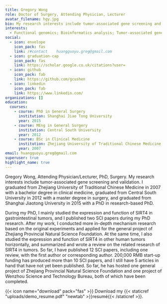 ```yaml
---
title: Gregory Wong
role: Doctor of Surgery, Attending Physician, Lecturer
avatar_filename: hgy.jpg
bio: My research interests include tumor-associated gene screening and validation.
interests:
  - Functional genomics; Bioinformatics analysis; Tumor-associated gene screening
social:
  - icon: envelope
    icon_pack: fas
    link: /#contact    huangguoyu.greg@gmail.com
  - icon: graduation-cap
    icon_pack: fas
    link: https://scholar.google.co.uk/citations?user=
  - icon: github
    icon_pack: fab
    link: https://github.com/gcushen
  - icon: linkedin
    icon_pack: fab
    link: https://www.linkedin.com/
organizations: []
education:
  courses:
    - course: PhD in General Surgery
      institution: Shanghai Jiao Tong University
      year: 2015
    - course: MEng in General Surgery
      institution: Central South University
      year: 2012
    - course: BSc in Clinical Medicine
      institution: Zhejiang University of Traditional Chinese Medicine
      year: 2007
email: huangguoyu.greg@gmail.com
superuser: true
highlight_name: true
---
```

Gregory Wong, Attending Physician/Lecturer, PhD, Surgery. My research interests include tumor-associated gene screening and validation. I graduated from Zhejiang University of Traditional Chinese Medicine in 2007 with a bachelor degree in clinical medicine, graduated from Central South University in 2012 with a master degree in surgery, and graduated from Shanghai Jiaotong University in 2015 with a PhD in research-based PhD.

During my PhD, I mainly studied the expression and function of SIRT4 in gastrointestinal tumors, and I published two SCI papers during my PhD research. After my work, I conducted more in-depth mechanism research based on the original experiments and applied for the general project of Zhejiang Provincial Natural Science Foundation. At the same time, I also studied the expression and function of SIRT4 in other human tumors horizontally, and summarized and wrote a review on the related research of SIRT4 in tumors. So far, I have published 12 SCI papers, including one review, with the first author or corresponding author. 200,000 RMB start-up funding has produced more than 10 SCI papers, and I still have 5 articles in hand that have not yet been published. So far, he has hosted one general project of Zhejiang Provincial Natural Science Foundation and one project of Wenzhou Science and Technology Bureau, both of which have been completed.

{{< icon name="download" pack="fas" >}} Download my {{< staticref "uploads/demo_resume.pdf" "newtab" >}}resumé{{< /staticref >}}.